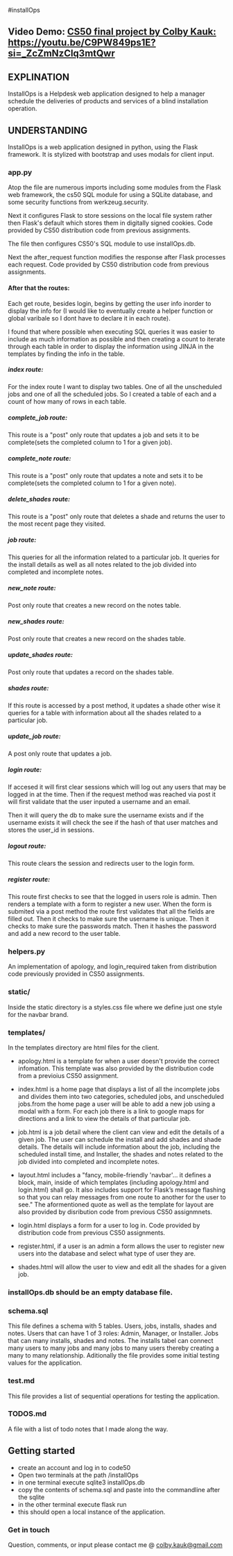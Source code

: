 #installOps

## Video Demo: [CS50 final project by Colby Kauk: ](https://youtu.be/C9PW849ps1E?si=_ZcZmNzClq3mtQwr)https://youtu.be/C9PW849ps1E?si=_ZcZmNzClq3mtQwr

## EXPLINATION
InstallOps is a Helpdesk web application designed to help a manager schedule the deliveries of products and services of a blind installation operation.

## UNDERSTANDING

InstallOps is a web application designed in python, using the Flask framework. It is stylized with bootstrap and uses modals for client input.

### app.py
Atop the file are numerous imports including some modules from the Flask web framework, the cs50 SQL module for using a SQLite database, and some security functions from werkzeug.security.

Next it configures Flask to store sessions on the local file system rather then Flask's default which stores them in digitally signed cookies. Code provided by CS50 distribution code from previous assignments.

The file then configures CS50's SQL module to use installOps.db.

Next the after_request function modifies the response after Flask processes each request. Code provided by CS50 distribution code from previous assignments.

#### After that the routes:
Each get route, besides login, begins by getting the user info inorder to display the info for (I would like to eventually create a helper function or global varibale so I dont have to declare it in each route).

I found that where possible when executing SQL queries it was easier to include as much information as possible and then creating a count to iterate through each table in order to display the information using JINJA in the templates by finding the info in the table.

##### index route:
For the index route I want to display two tables. One of all the unscheduled jobs and one of all the scheduled jobs. So I created a table of each and a count of how many of rows in each table.

##### complete_job route:
This route is a "post" only route that updates a job and sets it to be complete(sets the completed column to 1 for a given job).

##### complete_note route:
This route is a "post" only route that updates a note and sets it to be complete(sets the completed column to 1 for a given note).

##### delete_shades route:
This route is a "post" only route that deletes a shade and returns the user to the most recent page they visited.

##### job route:
This queries for all the information related to a particular job. It queries for the install details as well as all notes related to the job divided into completed and incomplete notes.

##### new_note route:
Post only route that creates a new record on the notes table.

##### new_shades route:
Post only route that creates a new record on the shades table.

##### update_shades route:
Post only route that updates a record on the shades table.

##### shades route:
If this route is accessed by a post method, it updates a shade other wise it queries for a table with information about all the shades related to a particular job.

##### update_job route:
A post only route that updates a job.

##### login route:
If accesed it will first clear sessions which will log out any users that may be logged in at the time. Then if the request method was reached via post it will first validate that the user inputed a username and an email.

Then it will query the db to make sure the username exists and if the username exists it will check the see if the hash of that user matches and stores the user_id in sessions.

##### logout route:
This route clears the session and redirects user to the login form.

##### register route:
This route first checks to see that the logged in users role is admin. Then renders a template with a form to register a new user.
When the form is submited via a post method the route first validates that all the fields are filled out. Then it checks to make sure the username is unique. Then it checks to make sure the passwords match. Then it hashes the password and add a new record to the user table.

### helpers.py
An implementation of apology, and login_required taken from distribution code previously provided in CS50 assignments.


### static/
Inside the static directory is a styles.css file where we define just one style for the navbar brand.

### templates/
In the templates directory are html files for the client.

* apology.html is a template for when a user doesn't provide the correct infomation. This template was also provided by the distribution code from a previoius CS50 assignment.

* index.html is a home page that displays a list of all the incomplete jobs and divides them into two categories, scheduled jobs, and unscheduled jobs.from the home page a user will be able to add a new job using a modal with a form. For each job there is a link to google maps for directions and a link to view the details of that particular job.

* job.html is a job detail where the client can view and edit the details of a given job. The user can schedule the install and add shades and shade details. The details will include information about the job, including the scheduled install time, and Installer, the shades and notes related to the job divided into completed and incomplete notes.

* layout.html includes a "fancy, mobile-friendly 'navbar'... it defines a block, main, inside of which templates (including apology.html and login.html) shall go. It also includes support for Flask’s message flashing so that you can relay messages from one route to another for the user to see." The aformentioned quote as well as the template for layout are also provided by disribution code from previous CS50 assignmnets.

* login.html displays a form for a user to log in. Code provided by distribution code from previous CS50 assignments.

* register.html, if a user is an admin a form allows the user to register new users into the database and select what type of user they are.

* shades.html will allow the user to view and edit all the shades for a given job.

### installOps.db should be an empty database file.

### schema.sql
This file defines a schema with 5 tables. Users, jobs, installs, shades and notes. Users that can have 1 of 3 roles: Admin, Manager, or Installer. Jobs that can many installs, shades and notes. The installs tabel can connect many users to many jobs and many jobs to many users thereby creating a many to many relationship. Aditionally the file provides some initial testing values for the application.

### test.md
This file provides a list of sequential operations for testing the application.

### TODOS.md
A file with a list of todo notes that I made along the way.

## Getting started
* create an account and log in to code50
* Open two terminals at the path /installOps
* in one terminal execute sqlite3 installOps.db
* copy the contents of schema.sql and paste into the commandline after the sqlite
* in the other terminal execute flask run
* this should open a local instance of the application.

### Get in touch

Question, comments, or input please contact me @ colby.kauk@gmail.com
